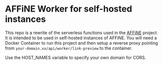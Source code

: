 # AFFiNE Worker for self-hosted instances

This repo is a rewrite of the serverless functions used in the [AFFiNE](https://github.com/toeverything/affine-workers) project. It is intended to be used in self-hosted instances of AFFiNE. You will need a Docker Container to run this project and then setup a reverse proxy pointing from `your-domain.xx/api/worker/link-preview` to the container.

Use the HOST_NAMES variable to specify your own domain for CORS.